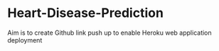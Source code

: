 # Heart-Disease-Prediction

Aim is to create Github link push up to enable Heroku web application deployment
